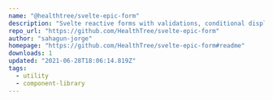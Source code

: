 ```yaml
---
name: "@healthtree/svelte-epic-form"
description: "Svelte reactive forms with validations, conditional displaying, imperative and declarative definition, read only mode."
repo_url: "https://github.com/HealthTree/svelte-epic-form"
author: "sahagun-jorge"
homepage: "https://github.com/HealthTree/svelte-epic-form#readme"
downloads: 1
updated: "2021-06-28T18:06:14.819Z"
tags: 
  - utility
  - component-library
---
```

